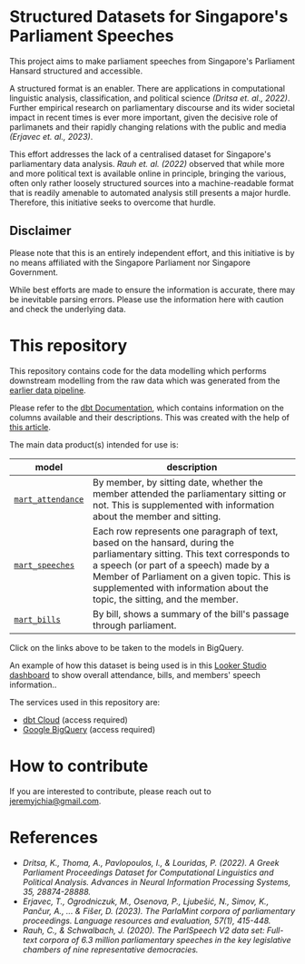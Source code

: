 # Structured Datasets for Singapore's Parliament Speeches
This project aims to make parliament speeches from Singapore's Parliament Hansard structured and accessible. 

A structured format is an enabler. There are applications in computational linguistic analysis, classification, and political science *(Dritsa et. al., 2022)*. Further empirical research on parliamentary discourse and its wider societal impact in recent times is ever more important, given the decisive role of parlimanets and their rapidly changing relations with the public and media *(Erjavec et. al., 2023)*.

This effort addresses the lack of a centralised dataset for Singapore's parliamentary data analysis. *Rauh et. al. (2022)* observed that while more and more political text is available online in principle, bringing the various, often only rather loosely structured sources into a machine-readable format that is readily amenable to automated analysis still presents a major hurdle. Therefore, this initiative seeks to overcome that hurdle.

## Disclaimer

Please note that this is an entirely independent effort, and this initiative is by no means affiliated with the Singapore Parliament nor Singapore Government.

While best efforts are made to ensure the information is accurate, there may be inevitable parsing errors. Please use the information here with caution and check the underlying data.

# This repository

This repository contains code for the data modelling which performs downstream modelling from the raw data which was generated from the [earlier data pipeline](https://github.com/jeremychia/singapore-parliament-speeches/).

Please refer to the [dbt Documentation](https://jeremychia.github.io/singapore-parliament-speeches-dbt/#!/overview), which contains information on the columns available and their descriptions. This was created with the help of [this article](https://medium.com/dbt-local-taiwan/host-dbt-documentation-site-with-github-pages-in-5-minutes-7b80e8b62feb).

The main data product(s) intended for use is:

| model | description |
|-------|-------------|
|[`mart_attendance`](https://console.cloud.google.com/bigquery?ws=!1m5!1m4!4m3!1ssingapore-parliament-speeches!2sprod_mart!3smart_attendance)|By member, by sitting date, whether the member attended the parliamentary sitting or not. This is supplemented with information about the member and sitting.|
|[`mart_speeches`](https://console.cloud.google.com/bigquery?ws=!1m5!1m4!4m3!1ssingapore-parliament-speeches!2sprod_mart!3smart_speeches)|Each row represents one paragraph of text, based on the hansard, during the parliamentary sitting. This text corresponds to a speech (or part of a speech) made by a Member of Parliament on a given topic. This is supplemented with information about the topic, the sitting, and the member.|
|[`mart_bills`](https://console.cloud.google.com/bigquery?ws=!1m5!1m4!4m3!1ssingapore-parliament-speeches!2sprod_mart!3smart_bills)|By bill, shows a summary of the bill's passage through parliament.|

Click on the links above to be taken to the models in BigQuery.

An example of how this dataset is being used is in this [Looker Studio dashboard](https://lookerstudio.google.com/s/qYJulld3Ss8) to show overall attendance, bills, and members' speech information..

The services used in this repository are:

* [dbt Cloud](https://cloud.getdbt.com/) (access required)
* [Google BigQuery](https://console.cloud.google.com/bigquery?project=singapore-parliament-speeches&supportedpurview=project) (access required)

# How to contribute

If you are interested to contribute, please reach out to jeremyjchia@gmail.com. 

# References
* *Dritsa, K., Thoma, A., Pavlopoulos, I., & Louridas, P. (2022). A Greek Parliament Proceedings Dataset for Computational Linguistics and Political Analysis. Advances in Neural Information Processing Systems, 35, 28874-28888.*
* *Erjavec, T., Ogrodniczuk, M., Osenova, P., Ljubešić, N., Simov, K., Pančur, A., ... & Fišer, D. (2023). The ParlaMint corpora of parliamentary proceedings. Language resources and evaluation, 57(1), 415-448.*
* *Rauh, C., & Schwalbach, J. (2020). The ParlSpeech V2 data set: Full-text corpora of 6.3 million parliamentary speeches in the key legislative chambers of nine representative democracies.*
